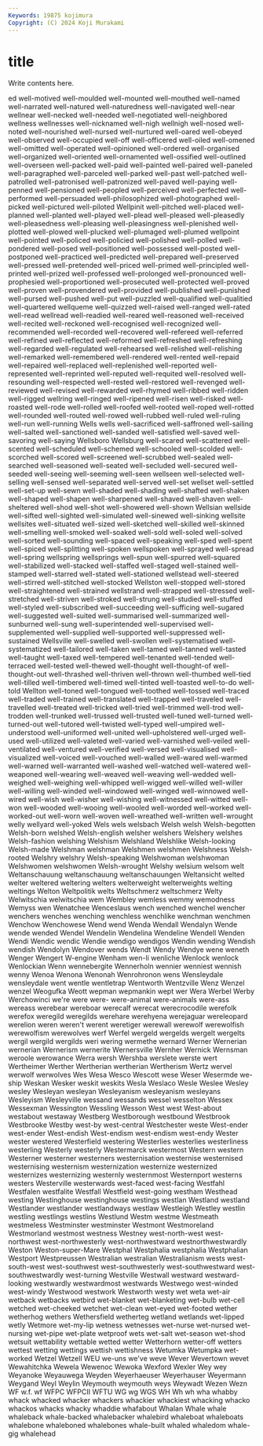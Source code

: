 ```yaml
---
Keywords: 19875 kojimura
Copyright: (C) 2024 Koji Murakami
---
```


# title

Write contents here.



ed well-motived well-moulded well-mounted well-mouthed well-named well-narrated well-natured well-naturedness
well-navigated well-near wellnear well-necked well-needed well-negotiated well-neighbored wellness wellnesses well-nicknamed
well-nigh wellnigh well-nosed well-noted well-nourished well-nursed well-nurtured well-oared well-obeyed well-observed
well-occupied well-off well-officered well-oiled well-omened well-omitted well-operated well-opinioned well-ordered well-organised
well-organized well-oriented well-ornamented well-ossified well-outlined well-overseen well-packed well-paid well-painted well-paired
well-paneled well-paragraphed well-parceled well-parked well-past well-patched well-patrolled well-patronised well-patronized well-paved
well-paying well-penned well-pensioned well-peopled well-perceived well-perfected well-performed well-persuaded well-philosophized well-photographed
well-picked well-pictured well-piloted Wellpinit well-pitched well-placed well-planned well-planted well-played well-plead
well-pleased well-pleasedly well-pleasedness well-pleasing well-pleasingness well-plenished well-plotted well-plowed well-plucked well-plumaged
well-plumed wellpoint well-pointed well-policed well-policied well-polished well-polled well-pondered well-posed well-positioned
well-possessed well-posted well-postponed well-practiced well-predicted well-prepared well-preserved well-pressed well-pretended well-priced
well-primed well-principled well-printed well-prized well-professed well-prolonged well-pronounced well-prophesied well-proportioned well-prosecuted
well-protected well-proved well-proven well-provendered well-provided well-published well-punished well-pursed well-pushed well-put
well-puzzled well-qualified well-qualitied well-quartered wellqueme well-quizzed well-raised well-ranged well-rated well-read
wellread well-readied well-reared well-reasoned well-received well-recited well-reckoned well-recognised well-recognized well-recommended
well-recorded well-recovered well-refereed well-referred well-refined well-reflected well-reformed well-refreshed well-refreshing well-regarded
well-regulated well-rehearsed well-relished well-relishing well-remarked well-remembered well-rendered well-rented well-repaid well-repaired
well-replaced well-replenished well-reported well-represented well-reprinted well-reputed well-requited well-resolved well-resounding well-respected
well-rested well-restored well-revenged well-reviewed well-revised well-rewarded well-rhymed well-ribbed well-ridden well-rigged
wellring well-ringed well-ripened well-risen well-risked well-roasted well-rode well-rolled well-roofed well-rooted
well-roped well-rotted well-rounded well-routed well-rowed well-rubbed well-ruled well-ruling well-run well-running
Wells wells well-sacrificed well-saffroned well-sailing well-salted well-sanctioned well-sanded well-satisfied well-saved
well-savoring well-saying Wellsboro Wellsburg well-scared well-scattered well-scented well-scheduled well-schemed well-schooled
well-scolded well-scorched well-scored well-screened well-scrubbed well-sealed well-searched well-seasoned well-seated well-secluded
well-secured well-seeded well-seeing well-seeming well-seen wellseen well-selected well-selling well-sensed well-separated
well-served well-set wellset well-settled well-set-up well-sewn well-shaded well-shading well-shafted well-shaken
well-shaped well-shapen well-sharpened well-shaved well-shaven well-sheltered well-shod well-shot well-showered well-shown
Wellsian wellside well-sifted well-sighted well-simulated well-sinewed well-sinking wellsite wellsites well-situated
well-sized well-sketched well-skilled well-skinned well-smelling well-smoked well-soaked well-sold well-soled well-solved
well-sorted well-sounding well-spaced well-speaking well-sped well-spent well-spiced well-splitting well-spoken wellspoken
well-sprayed well-spread well-spring wellspring wellsprings well-spun well-spurred well-squared well-stabilized well-stacked
well-staffed well-staged well-stained well-stamped well-starred well-stated well-stationed wellstead well-steered well-stirred
well-stitched well-stocked Wellston well-stopped well-stored well-straightened well-strained wellstrand well-strapped well-stressed
well-stretched well-striven well-stroked well-strung well-studied well-stuffed well-styled well-subscribed well-succeeding well-sufficing
well-sugared well-suggested well-suited well-summarised well-summarized well-sunburned well-sung well-superintended well-supervised well-supplemented
well-supplied well-supported well-suppressed well-sustained Wellsville well-swelled well-swollen well-systematised well-systematized well-tailored
well-taken well-tamed well-tanned well-tasted well-taught well-taxed well-tempered well-tenanted well-tended well-terraced
well-tested well-thewed well-thought well-thought-of well-thought-out well-thrashed well-thriven well-thrown well-thumbed well-tied
well-tilled well-timbered well-timed well-tinted well-toasted well-to-do well-told Wellton well-toned well-tongued
well-toothed well-tossed well-traced well-traded well-trained well-translated well-trapped well-traveled well-travelled well-treated
well-tricked well-tried well-trimmed well-trod well-trodden well-trunked well-trussed well-trusted well-tuned well-turned
well-turned-out well-tutored well-twisted well-typed well-umpired well-understood well-uniformed well-united well-upholstered well-urged
well-used well-utilized well-valeted well-varied well-varnished well-veiled well-ventilated well-ventured well-verified well-versed
well-visualised well-visualized well-voiced well-vouched well-walled well-wared well-warmed well-warned well-warranted well-washed
well-watched well-watered well-weaponed well-wearing well-weaved well-weaving well-wedded well-weighed well-weighing well-whipped
well-wigged well-willed well-willer well-willing well-winded well-windowed well-winged well-winnowed well-wired well-wish
well-wisher well-wishing well-witnessed well-witted well-won well-wooded well-wooing well-wooled well-worded well-worked
well-worked-out well-worn well-woven well-wreathed well-written well-wrought welly wellyard well-yoked Wels
wels welsbach Welsh welsh Welsh-begotten Welsh-born welshed Welsh-english welsher welshers
Welshery welshes Welsh-fashion welshing Welshism Welshland Welshlike Welsh-looking Welsh-made Welshman
welshman Welshmen welshmen Welshness Welsh-rooted Welshry welshry Welsh-speaking Welshwoman welshwoman
Welshwomen welshwomen Welsh-wrought Welshy welsium welsom welt Weltanschauung weltanschauung weltanschauungen
Weltansicht welted welter weltered weltering welters welterweight welterweights welting weltings
Welton Weltpolitik welts Weltschmerz weltschmerz Welty Welwitschia welwitschia wem Wembley
wemless wemmy wemodness Wemyss wen Wenatchee Wenceslaus wench wenched wenchel
wencher wenchers wenches wenching wenchless wenchlike wenchman wenchmen Wenchow Wenchowese
Wend wend Wenda Wendall Wendalyn Wende wende wended Wendel Wendelin
Wendelina Wendeline Wendell Wenden Wendi Wendic wendic Wendie wendigo wendigos
Wendin wending Wendish wendish Wendolyn Wendover wends Wendt Wendy Wendye
wene weneth Wenger Wengert W-engine Wenham wen-li wenliche Wenlock wenlock
Wenlockian Wenn wennebergite Wennerholn wennier wenniest wennish wenny Wenoa Wenona
Wenonah Wenrohronon wens Wensleydale wensleydale went wentle wentletrap Wentworth Wentzville
Wenz Wenzel wenzel Weogufka Weott wepman wepmankin wept wer Wera
Werbel Werby Werchowinci we're were were- were-animal were-animals were-ass wereass
werebear wereboar werecalf werecat werecrocodile werefolk werefox weregild weregilds werehare
werehyena werejaguar wereleopard werelion weren weren't werent weretiger werewall werewolf
werewolfish werewolfism werewolves werf Werfel wergeld wergelds wergelt wergelts wergil
wergild wergilds weri wering wermethe wernard Werner Wernerian wernerian Wernerism
wernerite Wernersville Wernher Wernick Wernsman weroole werowance Werra wersh Wershba
werslete werste wert Wertheimer Werther Wertherian wertherian Wertherism Wertz wervel
werwolf werwolves Wes Wesa Wesco Wescott wese Weser Wesermde we-ship
Weskan Wesker weskit weskits Wesla Weslaco Wesle Weslee Wesley wesley
Wesleyan wesleyan Wesleyanism wesleyanism wesleyans Wesleyism Wesleyville wessand wessands wessel
wesselton Wessex Wessexman Wessington Wessling Wesson West west West-about westabout
westaway Westberg Westborough westbound Westbrook Westbrooke Westby west-by west-central Westchester
weste West-ender west-ender West-endish West-endism west-endism west-endy Wester wester westered
Westerfield westering Westerlies westerlies westerliness westerling Westerly westerly Westermarck westermost
Western western Westerner westerner westerners westernisation westernise westernised westernising westernism
westernization westernize westernized westernizes westernizing westernly westernmost Westernport westerns westers
Westerville westerwards west-faced west-facing Westfahl Westfalen westfalite Westfall Westfield west-going
westham Westhead westing Westinghouse westinghouse westings westlan Westland westland Westlander
westlander westlandways westlaw Westleigh Westley westlin westling westlings westlins Westlund
Westm westme Westmeath westmeless Westminster westminster Westmont Westmoreland Westmorland westmost
westness Westney west-north-west west-northwest west-northwesterly west-northwestward westnorthwestwardly Weston Weston-super-Mare Westphal
Westphalia westphalia Westphalian Westport Westpreussen Westralian westralian Westralianism wests west-south-west
west-southwest west-southwesterly west-southwestward west-southwestwardly west-turning Westville Westwall westward westward-looking westwardly
westwardmost westwards Westwego west-winded west-windy Westwood westwork Westworth westy wet
weta wet-air wetback wetbacks wetbird wet-blanket wet-blanketing wet-bulb wet-cell wetched
wet-cheeked wetchet wet-clean wet-eyed wet-footed wether wetherhog wethers Wethersfield wetherteg
wetland wetlands wet-lipped wetly Wetmore wet-my-lip wetness wetnesses wet-nurse wet-nursed
wet-nursing wet-pipe wet-plate wetproof wets wet-salt wet-season wet-shod wetsuit wettability
wettable wetted wetter Wetterhorn wetter-off wetters wettest wetting wettings wettish
wettishness Wetumka Wetumpka wet-worked Wetzel Wetzell WEU we-uns we've weve
Wever Wevertown wevet Wewahitchka Wewela Wewenoc Wewoka Wexford Wexler Wey
wey Weyanoke Weyauwega Weyden Weyerhaeuser Weyerhauser Weyermann Weygand Weyl Weylin
Weymouth weymouth weys Weywadt Wezen Wezn WF w.f. wf WFPC
WFPCII WFTU WG wg WGS WH Wh wh wha whabby
whack whacked whacker whackers whackier whackiest whacking whacko whackos whacks
whacky whaddie whafabout Whalan Whale whale whaleback whale-backed whalebacker whalebird
whaleboat whaleboats whalebone whaleboned whalebones whale-built whaled whaledom whale-gig whalehead

